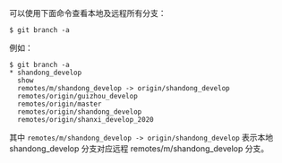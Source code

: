 可以使用下面命令查看本地及远程所有分支：

```console
$ git branch -a
```

例如：

```console
$ git branch -a
* shandong_develop
  show
  remotes/m/shandong_develop -> origin/shandong_develop
  remotes/origin/guizhou_develop
  remotes/origin/master
  remotes/origin/shandong_develop
  remotes/origin/shanxi_develop_2020
```

其中 `remotes/m/shandong_develop -> origin/shandong_develop` 表示本地 shandong_develop 分支对应远程 remotes/m/shandong_develop 分支。

